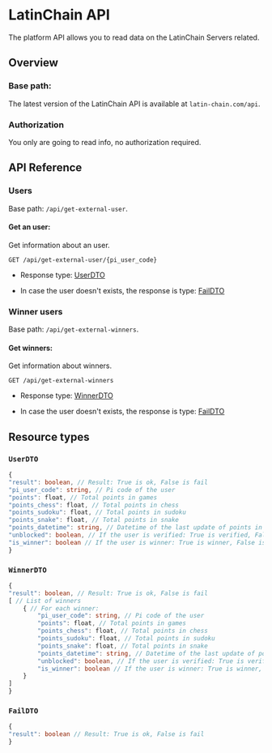 # LatinChain API

The platform API allows you to read data on the LatinChain Servers related.

## Overview

### Base path:

The latest version of the LatinChain API is available at `latin-chain.com/api`.

### Authorization

You only are going to read info, no authorization required.

## API Reference

### Users

Base path: `/api/get-external-user`.

#### Get an user:

Get information about an user.

```
GET /api/get-external-user/{pi_user_code}
```

* Response type: [UserDTO](#UserDTO)

* In case the user doesn't exists, the response is type: [FailDTO](#FailDTO)

### Winner users

Base path: `/api/get-external-winners`.

#### Get winners:

Get information about winners.

```
GET /api/get-external-winners
```

* Response type: [WinnerDTO](#WinnerDTO)

* In case the user doesn't exists, the response is type: [FailDTO](#FailDTO)

## Resource types

### `UserDTO`

```typescript
{
"result": boolean, // Result: True is ok, False is fail
"pi_user_code": string, // Pi code of the user
"points": float, // Total points in games
"points_chess": float, // Total points in chess
"points_sudoku": float, // Total points in sudoku
"points_snake": float, // Total points in snake
"points_datetime": string, // Datetime of the last update of points in any game
"unblocked": boolean, // If the user is verified: True is verified, False is not verified
"is_winner": boolean // If the user is winner: True is winner, False is not winner
}
```

### `WinnerDTO`

```typescript
{
"result": boolean, // Result: True is ok, False is fail
[ // List of winners
    { // For each winner:
        "pi_user_code": string, // Pi code of the user
        "points": float, // Total points in games
        "points_chess": float, // Total points in chess
        "points_sudoku": float, // Total points in sudoku
        "points_snake": float, // Total points in snake
        "points_datetime": string, // Datetime of the last update of points in any game
        "unblocked": boolean, // If the user is verified: True is verified, False is not verified
        "is_winner": boolean // If the user is winner: True is winner, False is not winner
    }
]
}
```

### `FailDTO`

```typescript
{
"result": boolean // Result: True is ok, False is fail
}
```
